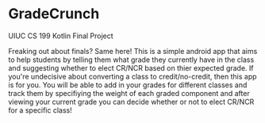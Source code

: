 # GradeCrunch

UIUC CS 199 Kotlin Final Project

Freaking out about finals? Same here!
This is a simple android app that aims to help students by telling them what grade they currently have in the class and suggesting whether to elect CR/NCR based on thier expected grade.
If you're undecisive about converting a class to credit/no-credit, then this app is for you. 
You will be able to add in your grades for different classes and track them by specifiying the weight of each graded 
component and after viewing your current grade you can decide whether or not to elect CR/NCR for a specific class!


